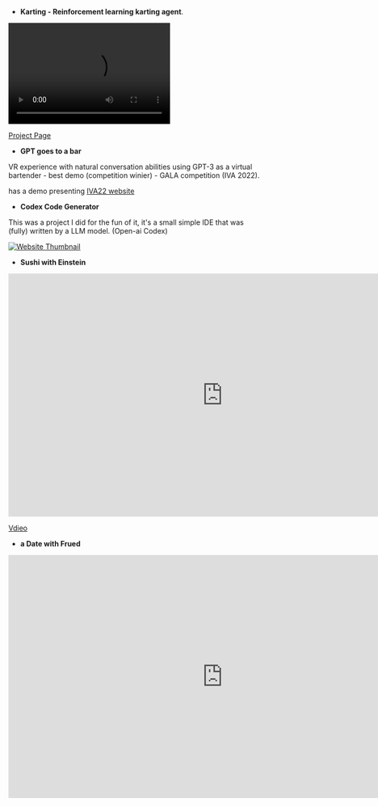 - **Karting - Reinforcement learning karting agent**.

<video src="https://github.com/alonshoa/Karting/raw/master/docs/images/movie.mp4" width="320" height="200" controls preload></video>

[Project Page](https://alonshoa.github.io/Karting/)

- **GPT goes to a bar**
  
VR experience with natural conversation abilities using GPT-3 as a virtual bartender - best demo (competition winier) - GALA competition (IVA 2022).

has a demo presenting [IVA22 website](https://ivaconference2022.ualg.pt/program/gala/)

- **Codex Code Generator**

This was a project I did for the fun of it,
it's a small simple IDE that was (fully) written by a LLM model. (Open-ai Codex)

<!-- <img src="https://github.com/alonshoa/SW_IDE/raw/main/output.gif" /> -->
<!-- [Project Repo](https://github.com/alonshoa/SW_IDE) -->

<a href="https://alonshoa.github.io/Karting/">
    <img src="https://api.pagepeeker.com/v2/thumbs.php?size=m&url=https://alonshoa.github.io/Karting/" alt="Website Thumbnail">
</a>

- **Sushi with Einstein**

<iframe width="848" height="481" src="https://www.youtube.com/embed/98QKzT1dkpo" title="Three Scientists and a Philosopher Go to a Bar" frameborder="0" allow="accelerometer; autoplay; clipboard-write; encrypted-media; gyroscope; picture-in-picture; web-share" referrerpolicy="strict-origin-when-cross-origin" allowfullscreen></iframe>

[Vdieo](https://youtu.be/98QKzT1dkpo?t=30)



- **a Date with Frued**

<iframe width="848" height="481" src="https://www.youtube.com/embed/gh4LszoIQ94" title="Date with Freud; XR and AI Live Performance" frameborder="0" allow="accelerometer; autoplay; clipboard-write; encrypted-media; gyroscope; picture-in-picture; web-share" referrerpolicy="strict-origin-when-cross-origin" allowfullscreen></iframe>
